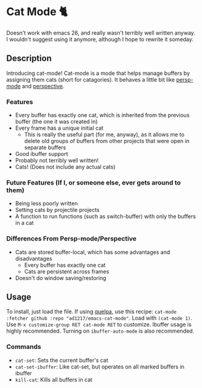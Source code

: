 # Cat Mode &#128008; #

Doesn't work with emacs 26, and really wasn't terribly well written anyway. I wouldn't suggest using it anymore, although I hope to rewrite it someday.

## Description ##
Introducing cat-mode! Cat-mode is a mode that helps manage buffers by assigning them cats (short for catagories). It behaves a little bit like [persp-mode](https://github.com/Bad-ptr/persp-mode.el) and [perspective](https://github.com/nex3/perspective-el).

### Features ###
  * Every buffer has exactly one cat, which is inherited from the previous buffer (the one it was created in)
  * Every frame has a unique initial cat
    * This is really the useful part (for me, anyway), as it allows me to delete old groups of buffers from other projects that were open in separate buffers
  * Good ibuffer support
  * Probably not terribly well written!
  * Cats! (Does not include any actual cats)

### Future Features (If I, or someone else, ever gets around to them) ###
  * Being less poorly written
  * Setting cats by projectile projects
  * A function to run functions (such as switch-buffer) with only the buffers in a cat

### Differences From Persp-mode/Perspective ###
  * Cats are stored buffer-local, which has some advantages and disadvantages
      * Every buffer has exactly one cat
      * Cats are persistent across frames
  * Doesn't do window saving/restoring

## Usage ##
To install, just load the file. If using [quelpa](https://github.com/quelpa/quelpa), use this recipe: `cat-mode :fetcher github :repo "ad1217/emacs-cat-mode"`.
Load with `(cat-mode 1)`. Use `M-x customize-group RET cat-mode RET` to customize. Ibuffer usage is highly recommended. Turning on `ibuffer-auto-mode` is also recommended.

### Commands ###
  * `cat-set`: Sets the current buffer's cat
  * `cat-set-ibuffer`: Like cat-set, but operates on all marked buffers in ibuffer
  * `kill-cat`: Kills all buffers in cat
